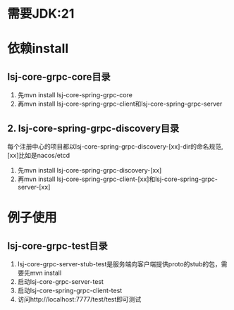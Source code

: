 # 需要JDK:21

# 依赖install
## lsj-core-grpc-core目录
   1. 先mvn install lsj-core-spring-grpc-core
   2. 再mvn install lsj-core-spring-grpc-client和lsj-core-spring-grpc-server
## 2. lsj-core-spring-grpc-discovery目录
   每个注册中心的项目都以lsj-core-spring-grpc-discovery-[xx]-dir的命名规范,[xx]比如是nacos/etcd
   1. 先mvn install lsj-core-spring-grpc-discovery-[xx]
   2. 再mvn install lsj-core-spring-grpc-client-[xx]和lsj-core-spring-grpc-server-[xx]

# 例子使用
## lsj-core-grpc-test目录
   1. lsj-core-grpc-server-stub-test是服务端向客户端提供proto的stub的包，需要先mvn install
   2. 启动lsj-core-grpc-server-test
   3. 启动lsj-core-spring-grpc-client-test
   4. 访问http://localhost:7777/test/test即可测试
